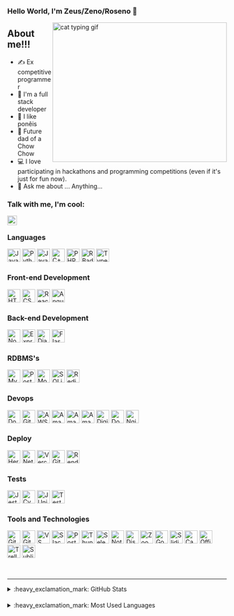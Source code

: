 ### Hello World, I'm Zeus/Zeno/Roseno  👋
 <img align="right" alt="cat typing gif" src="https://c.tenor.com/y2JXkY1pXkwAAAAM/cat-computer.gif" width="400" height="320" />

## About me!!!
- ✍  Ex competitive programmer
- 🦖 I'm a full stack developer
- 🐎 I like ponêis
- 🐶 Future dad of a Chow Chow
- 💻 I love participating in hackathons and programming competitions (even if it's just for fun now).
- 💬 Ask me about ... Anything...

### Talk with me, I'm cool:
[<img align="left" alt="Zeuszinho | LinkedIn" width="22px" src="https://cdn.jsdelivr.net/npm/simple-icons@v3/icons/linkedin.svg" />][linkedin]

<br />

### Languages 
  <p>
  <img src="https://img.shields.io/badge/javascript-%23323330.svg?style=for-the-badge&logo=javascript&logoColor=%23F7DF1E" alt="JavaScript Badge" height="30px">
  <img src="https://img.shields.io/badge/python-%233776AB.svg?style=for-the-badge&logo=python&logoColor=white" alt="Python Badge" height="30px">
  <img src="https://img.shields.io/badge/java-%23007396.svg?style=for-the-badge&logo=java&logoColor=white" alt="Java Badge" height="30px">
  <img src="https://img.shields.io/badge/c++-%2300599C.svg?style=for-the-badge&logo=c%2B%2B&logoColor=white" alt="C++ Badge" height="30px">
  <img src="https://img.shields.io/badge/php-%23777BB4.svg?style=for-the-badge&logo=php&logoColor=white" alt="PHP Badge" height="30px">
  <img src="https://img.shields.io/badge/R-%23276DC3.svg?style=for-the-badge&logo=r&logoColor=white" alt="R Badge" height="30px">
  <img src="https://img.shields.io/badge/typescript-%23007ACC.svg?style=for-the-badge&logo=typescript&logoColor=white" alt="TypeScript Badge" height="30px">
</p>

### Front-end Development
  <p>
   <img src="https://img.shields.io/badge/HTML-%23E34F26.svg?style=for-the-badge&logo=html5&logoColor=white" alt="HTML Badge" height="30px">
   <img src="https://img.shields.io/badge/CSS-%231572B6.svg?style=for-the-badge&logo=css3&logoColor=white" alt="CSS Badge" height="30px">
   <img src="https://img.shields.io/badge/React-%2361DAFB.svg?style=for-the-badge&logo=react&logoColor=white" alt="React Badge" height="30px">
   <img src="https://img.shields.io/badge/Angular-%23DD0031.svg?style=for-the-badge&logo=angular&logoColor=white" alt="Angular Badge" height="30px">
  </p>

### Back-end Development
  <p>
  <img src="https://img.shields.io/badge/Node.js-%23339933.svg?style=for-the-badge&logo=node.js&logoColor=white" alt="Node.js Badge" height="30px">
  <img src="https://img.shields.io/badge/Express.js-%23000000.svg?style=for-the-badge&logo=express&logoColor=white" alt="Express.js Badge" height="30px">
  <img src="https://img.shields.io/badge/Django-%23092E20.svg?style=for-the-badge&logo=django&logoColor=white" alt="Django Badge" height="30px">
  <img src="https://img.shields.io/badge/Flask-%23000.svg?style=for-the-badge&logo=flask&logoColor=white" alt="Flask Badge" height="30px">
</p>

### RDBMS's
  <p>
   <img src="https://img.shields.io/badge/MySQL-%2300f.svg?style=for-the-badge&logo=mysql&logoColor=white" alt="MySQL Badge" height="30px">
   <img src="https://img.shields.io/badge/PostgreSQL-%23336791.svg?style=for-the-badge&logo=postgresql&logoColor=white" alt="PostgreSQL Badge" height="30px">
   <img src="https://img.shields.io/badge/MongoDB-%2347A248.svg?style=for-the-badge&logo=mongodb&logoColor=white" alt="MongoDB Badge" height="30px">
   <img src="https://img.shields.io/badge/SQLite-%2307405e.svg?style=for-the-badge&logo=sqlite&logoColor=white" alt="SQLite Badge" height="30px">
   <img src="https://img.shields.io/badge/Redis-%23DC382D.svg?style=for-the-badge&logo=redis&logoColor=white" alt="Redis Badge" height="30px">
   
 </p>
 
### Devops

<p>
 <img src="https://img.shields.io/badge/Docker-%232496ED.svg?style=for-the-badge&logo=docker&logoColor=white" alt="Docker Badge" height="30px">
 <img src="https://img.shields.io/badge/GitLab-%23FCA121.svg?style=for-the-badge&logo=gitlab&logoColor=white" alt="GitLab Badge" height="30px">
 <img src="https://img.shields.io/badge/AWS%20DevOps-%23FF9900.svg?style=for-the-badge&logo=amazon-aws&logoColor=white" alt="AWS DevOps Badge" height="30px">
<img src="https://img.shields.io/badge/Amazon%20S3-%23FF9900.svg?style=for-the-badge&logo=amazon-s3&logoColor=white" alt="Amazon S3 Badge" height="30px">
<img src="https://img.shields.io/badge/Amazon%20EC2-%23FF9900.svg?style=for-the-badge&logo=amazon-ec2&logoColor=white" alt="Amazon EC2 Badge" height="30px">
<img src="https://img.shields.io/badge/Amazon%20RDS-%23FF9900.svg?style=for-the-badge&logo=amazon-rds&logoColor=white" alt="Amazon RDS Badge" height="30px">
 <img src="https://img.shields.io/badge/DigitalOcean-%230167ff.svg?style=for-the-badge&logo=digitalocean&logoColor=white" alt="DigitalOcean Badge" height="30px">
 <img src="https://img.shields.io/badge/Docker%20Compose-%230db7ed.svg?style=for-the-badge&logo=docker&logoColor=white" alt="Docker Compose Badge" height="30px">
 <img src="https://img.shields.io/badge/Nginx-%23009639.svg?style=for-the-badge&logo=nginx&logoColor=white" alt="Nginx Badge" height="30px">
</p>

### Deploy
<p>
 <img src="https://img.shields.io/badge/Heroku-%23430098.svg?style=for-the-badge&logo=heroku&logoColor=white" alt="Heroku Badge" height="30px">
 <img src="https://img.shields.io/badge/Netlify-%23000000.svg?style=for-the-badge&logo=netlify&logoColor=white" alt="Netlify Badge" height="30px">
 <img src="https://img.shields.io/badge/Vercel-%23000000.svg?style=for-the-badge&logo=vercel&logoColor=white" alt="Vercel Badge" height="30px">
 <img src="https://img.shields.io/badge/GitHub%20Pages-%23327FC7.svg?style=for-the-badge&logo=github&logoColor=white" alt="GitHub Pages Badge" height="30px
 <img src="https://img.shields.io/badge/Render-%23000000.svg?style=for-the-badge&logo=render&logoColor=white" alt="Render Badge" height="30px">
 <img src="https://img.shields.io/badge/Render-%23000000.svg?style=for-the-badge&logo=render&logoColor=white" alt="Render Badge" height="30px">
</p>

### Tests
<p>
<img src="https://img.shields.io/badge/Jest-%23C21325.svg?style=for-the-badge&logo=jest&logoColor=white" alt="Jest Badge" height="30px">
<img src="https://img.shields.io/badge/Cypress-%23000000.svg?style=for-the-badge&logo=cypress&logoColor=white" alt="Cypress Badge" height="30px">
<img src="https://img.shields.io/badge/JUnit-%23007296.svg?style=for-the-badge&logo=junit&logoColor=white" alt="JUnit Badge" height="30px">
<img src="https://img.shields.io/badge/TestCafe-%231674B1.svg?style=for-the-badge&logo=testcafe&logoColor=white" alt="TestCafe Badge" height="30px">
</p>
                                                                                                                  
### Tools and Technologies
<p>
 <img src="https://img.shields.io/badge/Git-%23F05032.svg?style=for-the-badge&logo=git&logoColor=white" alt="Git Badge" height="30px">
 <img src="https://img.shields.io/badge/GitHub-%23181717.svg?style=for-the-badge&logo=github&logoColor=white" alt="GitHub Badge" height="30px">
 <img src="https://img.shields.io/badge/VS%20Code-%23007ACC.svg?style=for-the-badge&logo=visual-studio-code&logoColor=white" alt="VS Code Badge" height="30px">
 <img src="https://img.shields.io/badge/Slack-%234A154B.svg?style=for-the-badge&logo=slack&logoColor=white" alt="Slack Badge" height="30px">
 <img src="https://img.shields.io/badge/Postman-%23FF6C37.svg?style=for-the-badge&logo=postman&logoColor=white" alt="Postman Badge" height="30px">
<img src="https://img.shields.io/badge/ThunderClient-%23323330.svg?style=for-the-badge&logo=thunderclient&logoColor=white" alt="ThunderClient Badge" height="30px">
 <img src="https://img.shields.io/badge/Selenium-%2312100E.svg?style=for-the-badge&logo=selenium&logoColor=white" alt="Selenium Badge" height="30px">
 <img src="https://img.shields.io/badge/Notion-%23000000.svg?style=for-the-badge&logo=notion&logoColor=white" alt="Notion Badge" height="30px">
 <img src="https://img.shields.io/badge/Discord-%237289DA.svg?style=for-the-badge&logo=discord&logoColor=white" alt="Discord Badge" height="30px">
 <img src="https://img.shields.io/badge/Zoom-%232D8CFF.svg?style=for-the-badge&logo=zoom&logoColor=white" alt="Zoom Badge" height="30px">
 <img src="https://img.shields.io/badge/Google%20Meet-%234285F4.svg?style=for-the-badge&logo=google-meet&logoColor=white" alt="Google Meet Badge" height="30px">
<img src="https://img.shields.io/badge/Slidio-%230081B4.svg?style=for-the-badge&logo=slidio&logoColor=white" alt="Slidio Badge" height="30px">
<img src="https://img.shields.io/badge/Canvas-%23FF1D00.svg?style=for-the-badge&logo=canvas&logoColor=white" alt="Canvas Badge" height="30px">
<img src="https://img.shields.io/badge/Office-%23D83B01.svg?style=for-the-badge&logo=microsoft-office&logoColor=white" alt="Office Badge" height="30px">
<img src="https://img.shields.io/badge/Trello-%23026AA7.svg?style=for-the-badge&logo=trello&logoColor=white" alt="Trello Badge" height="30px">
<img src="https://img.shields.io/badge/Sublime%20Text-%23FF9800.svg?style=for-the-badge&logo=sublime-text&logoColor=white" alt="Sublime Text Badge" height="30px">
</p>
<br />

---
<details>
  <summary>:heavy_exclamation_mark: GitHub Stats</summary>

  <img align="bottom" alt="My GitHub Stats" src="https://github-readme-stats.vercel.app/api?username=sZeuSz&show_icons=true&hide_border=true" />

</details>

####

<details>
  <summary>:heavy_exclamation_mark: Most Used Languages</summary>

<img align="bottom" alt="My GitHub Top Languages" src="https://github-readme-stats.vercel.app/api/top-langs/?username=sZeuSz" />

</details>

[facebook]: https://www.facebook.com/zeus.silva.501/
[instagram]: https://www.instagram.com/zeno_exmpbjj/
[linkedin]: www.linkedin.com/in/roseno-silva
[driven]: https://www.driven.com.br/
